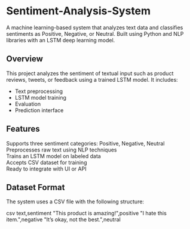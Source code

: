 # Sentiment-Analysis-System
A machine learning-based system that analyzes text data and classifies sentiments as Positive, Negative, or Neutral. Built using Python and NLP libraries with an LSTM deep learning model.
##  Overview

This project analyzes the sentiment of textual input such as product reviews, tweets, or feedback using a trained LSTM model. It includes:
- Text preprocessing
- LSTM model training
- Evaluation
- Prediction interface


##  Features

Supports three sentiment categories: Positive, Negative, Neutral  
Preprocesses raw text using NLP techniques  
Trains an LSTM model on labeled data  
Accepts CSV dataset for training  
Ready to integrate with UI or API


##  Dataset Format

The system uses a CSV file with the following structure:

csv
text,sentiment
"This product is amazing!",positive
"I hate this item.",negative
"It’s okay, not the best.",neutral
